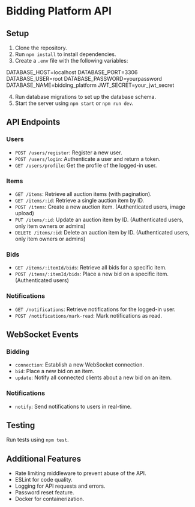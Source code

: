 # Bidding Platform API

## Setup

1. Clone the repository.
2. Run `npm install` to install dependencies.
3. Create a `.env` file with the following variables:

DATABASE_HOST=localhost
DATABASE_PORT=3306
DATABASE_USER=root
DATABASE_PASSWORD=yourpassword
DATABASE_NAME=bidding_platform
JWT_SECRET=your_jwt_secret

4. Run database migrations to set up the database schema.
5. Start the server using `npm start` or `npm run dev`.

## API Endpoints

### Users

- `POST /users/register`: Register a new user.
- `POST /users/login`: Authenticate a user and return a token.
- `GET /users/profile`: Get the profile of the logged-in user.

### Items

- `GET /items`: Retrieve all auction items (with pagination).
- `GET /items/:id`: Retrieve a single auction item by ID.
- `POST /items`: Create a new auction item. (Authenticated users, image upload)
- `PUT /items/:id`: Update an auction item by ID. (Authenticated users, only item owners or admins)
- `DELETE /items/:id`: Delete an auction item by ID. (Authenticated users, only item owners or admins)

### Bids

- `GET /items/:itemId/bids`: Retrieve all bids for a specific item.
- `POST /items/:itemId/bids`: Place a new bid on a specific item. (Authenticated users)

### Notifications

- `GET /notifications`: Retrieve notifications for the logged-in user.
- `POST /notifications/mark-read`: Mark notifications as read.

## WebSocket Events

### Bidding

- `connection`: Establish a new WebSocket connection.
- `bid`: Place a new bid on an item.
- `update`: Notify all connected clients about a new bid on an item.

### Notifications

- `notify`: Send notifications to users in real-time.

## Testing

Run tests using `npm test`.

## Additional Features

- Rate limiting middleware to prevent abuse of the API.
- ESLint for code quality.
- Logging for API requests and errors.
- Password reset feature.
- Docker for containerization.
